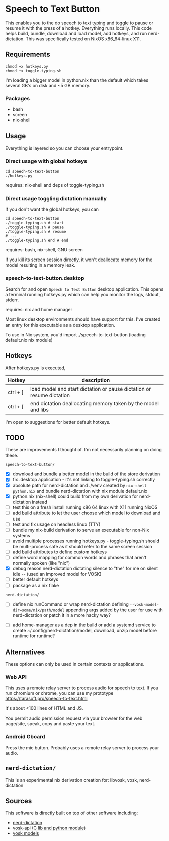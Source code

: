 # Speech to Text Button

This enables you to the do speech to text typing and toggle to pause or resume it with the press of a hotkey.
Everything runs locally. This code helps build, bundle, download and load model, add hotkeys, and run nerd-dictation.
This was specifically tested on NixOS x86_64-linux X11.


## Requirements

```shell
chmod +x hotkeys.py
chmod +x toggle-typing.sh
```

I'm loading a bigger model in python.nix than the default which takes several GB's on disk and ~5 GB memory.

### Packages

- bash
- screen
- nix-shell


## Usage

Everything is layered so you can choose your entrypoint.

### Direct usage with global hotkeys

```shell
cd speech-to-text-button
./hotkeys.py
```

requires: nix-shell and deps of toggle-typing.sh

### Direct usage toggling dictation manually

If you don't want the global hotkeys, you can

```shell
cd speech-to-text-button
./toggle-typing.sh # start
./toggle-typing.sh # pause
./toggle-typing.sh # resume
# ...
./toggle-typing.sh end # end
```

requires: bash, nix-shell, GNU screen

If you kill its screen session directly, it won't deallocate memory for the model resulting in a memory leak.

### speech-to-text-button.desktop

Search for and open `Speech to Text Button` desktop application.
This opens a terminal running hotkeys.py which can help you monitor the logs, stdout, stderr.

requires: nix and home manager

Most linux desktop environments should have support for this. I've created an entry for this executable as
a desktop application.

To use in Nix system, you'd import ./speech-to-text-button (loading default.nix nix module)


## Hotkeys

After hotkeys.py is executed,

| Hotkey   | description                                                           |
|----------|-----------------------------------------------------------------------|
| ctrl + ] | load model and start dictation or pause dictation or resume dictation |
| ctrl + [ | end dictation deallocating memory taken by the model and libs         |

I'm open to suggestions for better default hotkeys.


## TODO

These are improvements I thought of. I'm not necessarily planning on doing these.

`speech-to-text-button/`
- [x] download and bundle a better model in the build of the store derivation
- [x] fix .desktop application - it's not linking to toggle-typing.sh correctly
- [x] absolute path for nerd-dictation and ./venv created by `nix-shell python.nix` and bundle nerd-dictation with nix module default.nix
- [x] python.nix (nix-shell) could build from my own derivation for nerd-dictation instead
- [ ] test this on a fresh install running x86 64 linux with X11 running NixOS
- [ ] add build attribute to let the user choose which model to download and use
- [ ] test and fix usage on headless linux (TTY)
- [ ] bundle my nix-build derivation to serve an executable for non-Nix systems
- [ ] avoid multiple processes running hotkeys.py - toggle-typing.sh should be multi-process safe as it should refer to the same screen session
- [ ] add build attributes to define custom hotkeys
- [ ] define word mapping for common words and phrases that aren't normally spoken (like "nix")
- [x] debug reason nerd-dictation dictating silence to "the" for me on silent idle -- (used an improved model for VOSK)
- [ ] better default hotkeys
- [ ] package as a nix flake

`nerd-dictation/`
- [ ] define nix runCommand or wrap nerd-dictation defining `--vosk-model-dir=some/nix/path/model` appending args added by the user for use with nerd-dictation or patch it in a more hacky way?
- [ ] add home-manager as a dep in the build or add a systemd service to create ~/.config/nerd-dictation/model, download, unzip model before runtime for runtime?


## Alternatives

These options can only be used in certain contexts or applications.

### Web API

This uses a remote relay server to process audio for speech to text. If you run chromium or chrome, you can use
my prototype https://tarasoft.pro/speech-to-text.html

It's about <100 lines of HTML and JS.

You permit audio permission request via your browser for the web page/site, speak, copy and paste your text.

### Android Gboard

Press the mic button. Probably uses a remote relay server to process your audio.


## `nerd-dictation/`

This is an experimental nix derivation creation for: libvosk, vosk, nerd-dictation


## Sources

This software is directly built on top of other software including:
- [nerd-dictation](https://github.com/ideasman42/nerd-dictation)
- [vosk-api (C lib and python module)](https://github.com/alphacep/vosk-api)
- [vosk models](https://alphacephei.com/vosk/models)
